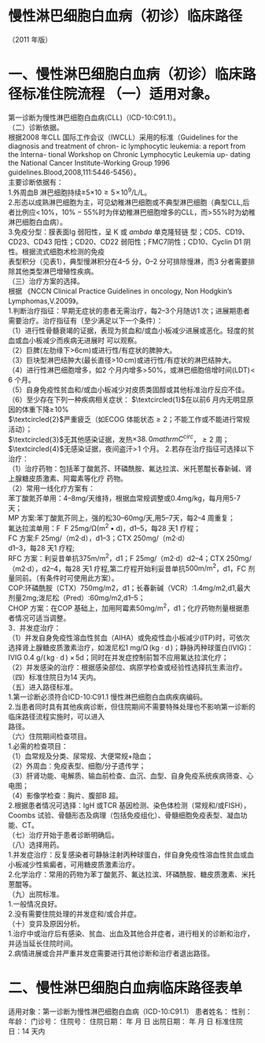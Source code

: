 # 慢性淋巴细胞白血病（初诊）临床路径  
（2011 年版）  
# 一、慢性淋巴细胞白血病（初诊）临床路径标准住院流程 （一）适用对象。  
第一诊断为慢性淋巴细胞白血病(CLL)（ICD-10:C91.1）。  
（二）诊断依据。  
根据2008 年CLL 国际工作会议（IWCLL）采用的标准（Guidelines for the diagnosis and treatment of chron- ic lymphocytic leukemia: a report from the Interna- tional Workshop on Chronic Lymphocytic Leukemia up- dating the National Cancer Institute-Working Group  1996 guidelines.Blood,2008,111:5446-5456）。  
主要诊断依据有：  
1.外周血B 淋巴细胞持续≥5×10${\geqslant}5\!\times\!10^{9}/\mathrm{L}$/L。  
2.形态以成熟淋巴细胞为主，可见幼稚淋巴细胞或不典型淋巴细胞（典型CLL,后者比例应$<\!10\%$，$10\%-55\%$时为伴幼稚淋巴细胞增多的CLL，而$>\!55\%$时为幼稚淋巴细胞白血病）。  
3.免疫分型：膜表面Ig 弱阳性，呈 $\mathrm{K}$ 或 $ambda$ 单克隆轻链 型；CD5、CD19、CD23、CD43 阳性；CD20、CD22 弱阳性；FMC7阴性；CD10、Cyclin D1 阴性。根据流式细胞术检测的免疫  
表型积分（见表1），典型慢淋积分在4–5 分，0–2 分可排除慢淋，而3 分者需要排除其他类型淋巴增殖性疾病。  
（三）治疗方案的选择。  
根据 《NCCN  Clinical  Practice  Guidelines  in  oncology,  Non Hodgkin’s Lymphomas,V.2009》。  
1.判断治疗指征：早期无症状的患者无需治疗，每2–3个月随访1 次；进展期患者需要治疗。治疗指征有（至少满足以下一个条件）：  
（1）进行性骨髓衰竭的证据，表现为贫血和/或血小板减少进展或恶化。轻度的贫血或血小板减少而疾病无进展时 可以观察。  
（2）巨脾(左肋缘下${\mathrm{>}}6{\mathrm{cm}})$或进行性/有症状的脾肿大。  
（3）巨块型淋巴结肿大(最长直径${\mathrm{>}}10\,\mathrm{cm})$或进行性/有症状的淋巴结肿大。  
（4）进行性淋巴细胞增多，如2 个月内增多$>\!50\%$，或淋巴细胞倍增时间$(\mathrm{LDT})\!<\!6$ 个月。  
（5）自身免疫性贫血和/或血小板减少对皮质类固醇或其他标准治疗反应不佳。  
（6）至少存在下列一种疾病相关症状： $\textcircled{1}$在以前6 月内无明显原因的体重下降$\geqslant\!10\%$  
$\textcircled{2}$严重疲乏（如ECOG 体能状态${\geqslant}2$；不能工作或不能进行常规活动）；  
$\textcircled{3}$无其他感染证据，发热${\times38.\,0mathrm{C}^{circ}}$，${\geqslant}2$ 周； $\textcircled{4}$无感染证据，夜间盗汗$>\!1$ 个月。 2.若存在治疗指征可选择以下治疗：  
（1）治疗药物：包括苯丁酸氮芥、环磷酰胺、氟达拉滨、米托蒽醌长春新碱、肾上腺糖皮质激素、阿霉素等化疗 药物。  
（2）常用一线化疗方案有：  
苯丁酸氮芥单用：4–8mg/天维持，根据血常规调整或0.4mg/kg，每月用5-7 天；  
MP 方案:苯丁酸氮芥同上，强的松30–60mg/天,用5–7天，每2–4 周重复；  
氟达拉滨单用：F $\mathrm{~F~}25\mathrm{mg/\Omega(m^{2}\bullet d)}$，d1–5，每28 天1 疗程；  
FC 方案:F 25mg/（m2·d），d1–3；CTX 250mg/（m2·d）  
d1–3，每28 天1 疗程;  
RFC 方案：利妥昔单抗$375\mathrm{{m}/\mathrm{{m}^{2}}}$，d1；F 25mg/（m2·d）d2–4；CTX 250mg/（m2·d），d2–4，每28 天1 疗程,第二疗程开始利妥昔单抗$500\mathrm{{m}/\mathrm{{m}^{2}}}$，d1，FC 剂量同前。（有条件时可使用此方案）。  
COP:环磷酰胺（CTX）750mg/m2，d1；长春新碱（VCR）:1.4mg/m2,d1,最大剂量2mg;泼尼松（Pred）:60mg/m2,d1–5；  
CHOP 方案：在COP 基础上，加用阿霉素$50\mathrm{{mg/m}^{2}}$，d1；化疗药物剂量根据患者情况可适当调整。  
3．并发症治疗：  
（1）并发自身免疫性溶血性贫血（AIHA）或免疫性血小板减少(ITP)时，可依次选择肾上腺糖皮质激素治疗，如泼尼松$1~{\mathrm{mg/\Omega}}\,({\mathrm{kg}}{\cdot}{\mathrm{d}}\,)$；静脉丙种球蛋白(IVIG)：IVIG 0.4 g/$(\,\mathrm{kg}{\cdot}\mathrm{d}\,)\ {\times}\,5\mathrm{d}$；同时在并发症控制前暂不应用氟达拉滨化疗；  
（2）并发感染的治疗：根据感染部位、病原学检查或经验性选择抗生素治疗。  
（四）标准住院日为14 天内。  
（五）进入路径标准。  
1.第一诊断必须符合ICD-10:C91.1 慢性淋巴细胞白血病疾病编码。  
2.当患者同时具有其他疾病诊断，但住院期间不需要特殊处理也不影响第一诊断的临床路径流程实施时，可以进入  
路径。  
（六）住院期间检查项目。  
1.必需的检查项目：  
（1）血常规及分类、尿常规、大便常规$+$隐血；  
（2）外周血：免疫表型、细胞/分子遗传学；  
（3）肝肾功能、电解质、输血前检查、血沉、血型、自身免疫系统疾病筛查、心电图；  
（4）影像学检查：胸片、腹部B 超。  
2.根据患者情况可选择：IgH 或TCR 基因检测、染色体检测（常规和/或FISH），Coombs 试验、骨髓形态及病理（包括免疫组化）、骨髓细胞免疫表型、凝血功能、CT。  
（七）治疗开始于患者诊断明确后。  
（八）选择用药。  
1.并发症治疗：反复感染者可静脉注射丙种球蛋白，伴自身免疫性溶血性贫血或血小板减少性紫癜者，可用糖皮质激素治疗。  
2.化学治疗：常用的药物为苯丁酸氮芥、氟达拉滨、环磷酰胺、糖皮质激素、米托蒽醌等。  
（九）出院标准。  
1.一般情况良好。  
2.没有需要住院处理的并发症和/或合并症。  
（十）变异及原因分析。  
1.治疗中或治疗后有感染、贫血、出血及其他合并症者，进行相关的诊断和治疗，并适当延长住院时间。  
2.病情进展或合并严重并发症需要进行其他诊断和治疗者退出路径。  
# 二、慢性淋巴细胞白血病临床路径表单  
适用对象：第一诊断为慢性淋巴细胞白血病（ICD-10:C91.1） 患者姓名：   性别：     年龄：    门诊号：  住院号：            住院日期：     年   月   日   出院日期：    年   月    日  标准住院日：14 天内  
